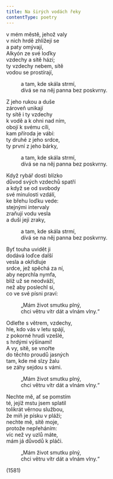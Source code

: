 ```yaml
---
title: Na širých vodách řeky
contentType: poetry
---
```


<section>

v mém městě, jehož valy  
v nich hrdě zhlížejí se  
a paty omývají,  
Alkyón ze své loďky  
vzdechy a sítě hází;  
ty vzdechy nebem, sítě  
vodou se prostírají,

          a tam, kde skála strmí,  
          dívá se na něj panna bez poskvrny.

Z jeho rukou a duše  
zároveň unikají  
ty sítě i ty vzdechy  
k vodě a k ohni nad ním,  
obojí k svému cíli,  
kam příroda je vábí:  
ty druhé z jeho srdce,  
ty první z jeho bárky,

          a tam, kde skála strmí,  
          dívá se na něj panna bez poskvrny.

Když rybář dosti blízko  
důvod svých vzdechů spatří  
a když se od svobody  
své minulosti vzdálí,  
ke břehu loďku vede:  
stejnými intervaly  
zraňují vodu vesla  
a duši její zraky,

          a tam, kde skála strmí,  
          dívá se na něj panna bez poskvrny.

Byť touha uvidět ji  
dodává loďce další  
vesla a okřidluje  
srdce, jež spěchá za ní,  
aby neprchla nymfa,  
blíž už se neodváží,  
než aby poslechl si,  
co ve své písni praví:

          „Mám život smutku plný,  
          chci větru vítr dát a vlnám vlny.“

Odleťte s větrem, vzdechy,  
hle, kdo vás v letu spájí,  
z pokorné hrudi vzešlé,  
s hrdými výšinami!  
A vy, sítě, se vnořte  
do těchto proudů jasných  
tam, kde mé slzy žalu  
se záhy sejdou s vámi.

          „Mám život smutku plný,  
          chci větru vítr dát a vlnám vlny.“

Nechte mě, ať se pomstím  
té, jejíž mstu jsem splatil  
tolikrát věrnou službou,  
že míň je písku v pláži;  
nechte mě, sítě moje,  
protože nepřeháním:  
víc než vy uzlů máte,  
mám já důvodů k pláči.

          „Mám život smutku plný,  
          chci větru vítr dát a vlnám vlny.“

(1581)

</section>

